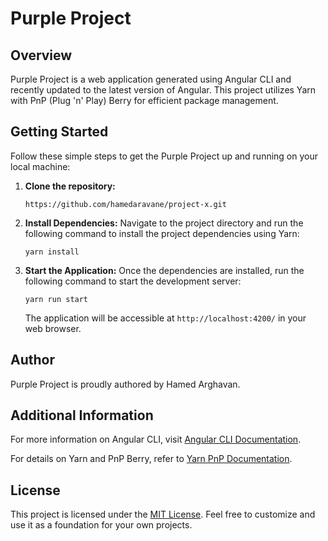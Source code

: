 # Purple Project

## Overview

Purple Project is a web application generated using Angular CLI and recently updated to the latest version of Angular. This project utilizes Yarn with PnP (Plug 'n' Play) Berry for efficient package management.

## Getting Started

Follow these simple steps to get the Purple Project up and running on your local machine:

1. **Clone the repository:**
   ```
   https://github.com/hamedaravane/project-x.git
   ```

2. **Install Dependencies:**
   Navigate to the project directory and run the following command to install the project dependencies using Yarn:
   ```
   yarn install
   ```

3. **Start the Application:**
   Once the dependencies are installed, run the following command to start the development server:
   ```
   yarn run start
   ```

   The application will be accessible at `http://localhost:4200/` in your web browser.

## Author

Purple Project is proudly authored by Hamed Arghavan.

## Additional Information

For more information on Angular CLI, visit [Angular CLI Documentation](https://angular.io/cli).

For details on Yarn and PnP Berry, refer to [Yarn PnP Documentation](https://yarnpkg.com/features/pnp).

## License

This project is licensed under the [MIT License](LICENSE). Feel free to customize and use it as a foundation for your own projects.
